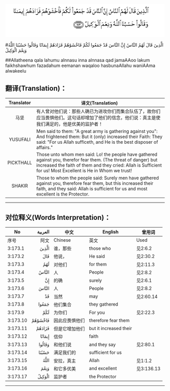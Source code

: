![003:173](images/003_173.gif)

#الَّذِينَ قَالَ لَهُمُ النَّاسُ إِنَّ النَّاسَ قَدْ جَمَعُوا لَكُمْ فَاخْشَوْهُمْ فَزَادَهُمْ إِيمَانًا وَقَالُوا حَسْبُنَا اللَّهُ وَنِعْمَ الْوَكِيلُ 

##Allatheena qala lahumu alnnasu inna alnnasa qad jamaAAoo lakum faikhshawhum fazadahum eemanan waqaloo hasbunaAllahu waniAAma alwakeelu 

## 翻译(Translation)：

| Translator | 译文(Translation)                                            |
| :--------: | ------------------------------------------------------------ |
|    马坚    | 有人曾对他们说：那些人确已为进攻你们而集合队伍了，故你们应当畏惧他们。这句话却增加了他们的信念，他们说：真主是使我们满足的，他是优美的监护者！ |
|  YUSUFALI  | Men said to them: "A great army is gathering against you": And frightened them: But it (only) increased their Faith: They said: "For us Allah sufficeth, and He is the best disposer of affairs." |
| PICKTHALL  | Those unto whom men said: Lo! the people have gathered against you, therefor fear them. (The threat of danger) but increased the faith of them and they cried: Allah is Sufficient for us! Most Excellent is He in Whom we trust! |
|   SHAKIR   | Those to whom the people said: Surely men have gathered against you, therefore fear them, but this increased their faith, and they said: Allah is sufficient for us and most excellent is the Protector. |

---

## 对位释义(Words Interpretation)：

| No   | العربية | 中文    | English | 曾用词 |
| ---- | ------: | ------- | ------- | ------ |
| 序号 |    阿文 | Chinese | 英文    | Used   |
| 3:173.1  | الَّذِينَ   | 谁，那些       | those who              | 见2:6.2    |
| 3:173.2  | قَالَ     | 他说，         | He said                | 见2:30.2   |
| 3:173.3  | لَهُمُ     | 对他们         | for them               | 见2:11.3   |
| 3:173.4  | النَّاسُ   | 人             | People                 | 见2:8.2    |
| 3:173.5  | إِنَّ      | 的确           | surely                 | 见2:6.1    |
| 3:173.6  | النَّاسَ   | 人             | People                 | 见2:8.2    |
| 3:173.7  | قَدْ      | 当然           | may                    | 见2:60.14  |
| 3:173.8  | جَمَعُوا   | 他们集合       | they gathered          |            |
| 3:173.9  | لَكُمْ     | 为你们         | For you                | 见2:22.3   |
| 3:173.10 | فَاخْشَوْهُمْ | 因此应畏惧他们 | therefore fear them    |            |
| 3:173.11 | فَزَادَهُمْ  | 但是它增加他们 | but it increased their |            |
| 3:173.12 | إِيمَانًا  | 信仰           | faith                  |            |
| 3:173.13 | وَقَالُوا  | 和他们说       | and they say           | 见2:80.1   |
| 3:173.14 | حَسْبُنَا   | 满足我们的     | sufficient for us      |            |
| 3:173.15 | اللَّهُ    | 安拉，真主     | Allah                  | 见1:1.2    |
| 3:173.16 | وَنِعْمَ    | 和它多优美     | and excellent          | 见3:136.13 |
| 3:173.17 | الْوَكِيلُ  | 监护者         | the Protector          |            |

---
